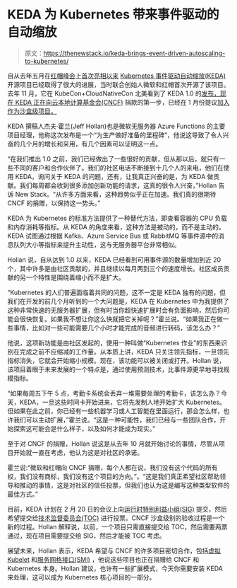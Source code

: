 # KEDA 为 Kubernetes 带来事件驱动的自动缩放

> 原文：<https://thenewstack.io/keda-brings-event-driven-autoscaling-to-kubernetes/>

自从去年五月在[红帽峰会](https://www.redhat.com/en/summit/2019)上[首次亮相以来](https://thenewstack.io/red-hat-microsoft-team-to-offer-event-driven-openshift-on-azure/) [Kubernetes 事件驱动自动缩放(KEDA)](https://keda.sh/) 开源项目已经取得了很大的进展，当时联合创始人微软和红帽首次开源了该项目。去年 11 月，它在 KubeCon+CloudNativeCon 北美看到了 KEDA 1.0 的[发布，现在 KEDA 正在向](https://cloudblogs.microsoft.com/opensource/2019/11/19/keda-1-0-release-kubernetes-based-event-driven-autoscaling/)[云本地计算基金会(CNCF)](https://www.cncf.io/) 捐款的第一步，已经在 1 月份提议[加入作为沙盒级项目。](https://github.com/cncf/toc/issues/335)

KEDA 撰稿人杰夫·霍兰(Jeff Hollan)也是微软无服务器 Azure Functions 的主要项目经理，他称这次发布是一个“为生产做好准备的里程碑”，他说这导致了令人兴奋的几个月的增长和采用，有几个因素可以证明这一点。

“在我们推出 1.0 之前，我们已经做出了一些很好的贡献，但从那以后，就只有一些不同的客户和合作伙伴了。我们的社区电话不断接到十几个人的来电，他们在使用 KEDA，询问关于 KEDA 的问题，还有，让我真正兴奋的是，为 KEDA 做贡献。我们每周都会收到很多添加创新功能的请求，这真的很令人兴奋，”Hollan 告诉 New Stack。“从许多方面来看，这种趋势似乎正在加速。我们真的很期待 CNCF 的捐赠，以保持这一势头。”

KEDA 为 Kubernetes 的标准方法提供了一种替代方法，即查看容器的 CPU 负载和内存消耗等指标。从 KEDA 的角度来看，这种方法是被动的，而不是主动的。KEDA 试图通过根据 Kafka、Azure Service Bus 或 RabbitMQ 等事件源中的消息队列大小等指标来提升主动性，这与无服务器平台非常相似。

Hollan 说，自从达到 1.0 以来，KEDA 已经看到可用事件源的数量增加到近 20 个，其中许多是由社区贡献的，并且继续以每月两到三个的速度增长。社区成员贡献的另一个特性是围绕着缩小而不是扩大。

“Kubernetes 的人们普遍面临着共同的问题，这不一定是 KEDA 独有的问题，但我们在开发的前几个月听到的一个大问题是，KEDA 在 Kubernetes 中为我提供了这种非常快速的无服务器扩展，但有时当你超快速扩展时会有负面影响，然后你可能会很快恢复。如果我不想让你这么快就把它关掉呢？”霍兰说。“如果我正在做一些事情，比如对一些可能需要几个小时才能完成的音频进行转码，该怎么办？”

他说，这项新功能是由社区发起的，使用一种叫做“Kubernetes 作业”的东西来识别在完成之前不应缩减的工作量。从本质上讲，KEDA 只关注领先指标，一旦领先指标消失，它就会开始缩小规模。现在，该功能可以被关闭或打开。Hollan 说，该项目着眼于未来发展的一个特点是，通过使用预测技术，比事件源更早地寻找规模指标。

“如果每周五下午 5 点，考勤卡系统会丢弃一堆需要处理的考勤卡，该怎么办？今天，KEDA，一旦这些时间卡开始进来，它将先发制人地开始扩大 Kubernetes。但如果在此之前，你已经有一些机器学习或人工智能在里面运行，那会怎么样，也许我们可以主动扩展，”霍兰说。“这是一种可能性，我们已经与一些团队合作，开始探索这可能会是什么样子，以及如何才能成为现实。”

至于对 CNCF 的捐赠，Hollan 说这是从去年 10 月就开始讨论的事情，尽管从项目开始就一直在考虑，他认为这是对社区的承诺。

霍兰说:“微软和红帽向 CNCF 捐赠，每个人都在说，我们没有这个代码的所有权，我们没有商标，我们没有这个项目的方向。”。“这是我们真正希望社区帮助领导和推动的事情，这是对社区的信任投票，但我们也认为这是编写这种类型软件的最佳方式。”

目前，KEDA 计划在 2 月 20 日的会议上向[运行时特别利益小组(SIG)](https://github.com/cncf/sig-runtime) 提交，然后希望提交给[技术监督委员会(TOC)](https://github.com/cncf/toc) 进行投票。CNCF 沙盒级别的验收过程是一个新的过程。Hollan 解释说，以前，一个项目只需直接提交给 TOC，然后需要两票通过，现在项目需要提交给 SIG，然后才能被 TOC 考虑。

展望未来，Hollan 表示，KEDA 希望与 CNCF 的许多项目密切合作，包括[虚拟 Kubelet](https://virtual-kubelet.io/) 和[服务网格接口(SMI)](https://smi-spec.io/) ，他说这些项目也正在捐赠给 CNCF 和 Kubernetes 本身。Hollan 建议，也许有一些扩展模式，今天你需要安装 KEDA 来处理，这可以成为 Kubernetes 核心项目的一部分。

<svg xmlns:xlink="http://www.w3.org/1999/xlink" viewBox="0 0 68 31" version="1.1"><title>Group</title> <desc>Created with Sketch.</desc></svg>
